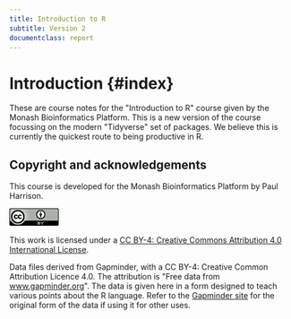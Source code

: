 ```yaml
---
title: Introduction to R 
subtitle: Version 2
documentclass: report
---
```


# Introduction {#index}

These are course notes for the "Introduction to R" course given by the Monash Bioinformatics Platform. This is a new version of the course focussing on the modern "Tidyverse" set of packages. We believe this is currently the quickest route to being productive in R.


## Copyright and acknowledgements

This course is developed for the Monash Bioinformatics Platform by Paul Harrison.

![](../figures/CC-BY.png)<!-- -->

This work is licensed under a [CC BY-4: Creative Commons Attribution 4.0 International License](http://creativecommons.org/licenses/by/4.0/).

Data files derived from Gapminder, with a CC BY-4: Creative Common Attribution Licence 4.0. The attribution is "Free data from www.gapminder.org". The data is given here in a form designed to teach various points about the R language. Refer to the [Gapminder site](https://www.gapminder.org) for the original form of the data if using it for other uses.

